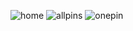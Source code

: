 ![home](https://user-images.githubusercontent.com/24352472/92739707-04a41d00-f332-11ea-9a38-bb54337c16db.png)
![allpins](https://user-images.githubusercontent.com/24352472/92743319-4a161980-f335-11ea-8a10-91ff4cabc2b4.png)
![onepin](https://user-images.githubusercontent.com/24352472/92743363-54d0ae80-f335-11ea-9601-5ec37d6be95e.png)
